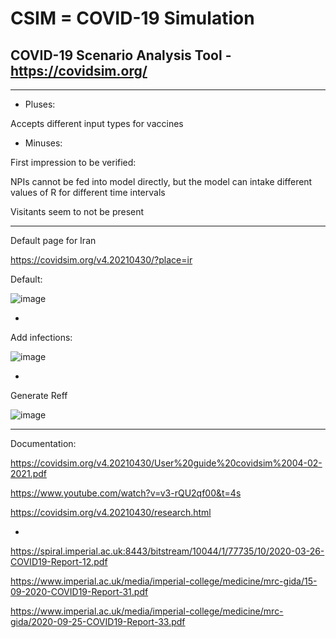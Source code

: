 # CSIM = COVID-19 Simulation

## COVID-19 Scenario Analysis Tool - https://covidsim.org/

*******

* Pluses:

Accepts different input types for vaccines

* Minuses:

First impression to be verified: 

NPIs cannot be fed into model directly, but the model can intake different values of R for different time intervals

Visitants seem to not be present  



*******

Default page for Iran


https://covidsim.org/v4.20210430/?place=ir


Default:

![image](https://user-images.githubusercontent.com/30849720/119897623-8bffe380-bef5-11eb-8378-056ef64ff732.png)

*

Add infections:

![image](https://user-images.githubusercontent.com/30849720/119897731-b81b6480-bef5-11eb-81cb-942c7326baf6.png)

*

Generate Reff

![image](https://user-images.githubusercontent.com/30849720/119899621-34af4280-bef8-11eb-9f92-048d01055ecf.png)


*****


Documentation:

https://covidsim.org/v4.20210430/User%20guide%20covidsim%2004-02-2021.pdf

https://www.youtube.com/watch?v=v3-rQU2qf00&t=4s 

https://covidsim.org/v4.20210430/research.html

*

https://spiral.imperial.ac.uk:8443/bitstream/10044/1/77735/10/2020-03-26-COVID19-Report-12.pdf

https://www.imperial.ac.uk/media/imperial-college/medicine/mrc-gida/15-09-2020-COVID19-Report-31.pdf

https://www.imperial.ac.uk/media/imperial-college/medicine/mrc-gida/2020-09-25-COVID19-Report-33.pdf


